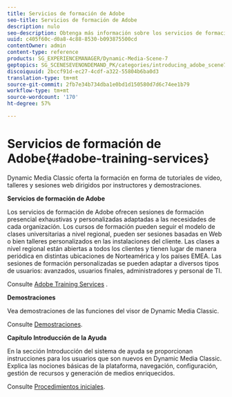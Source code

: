 ```yaml
---
title: Servicios de formación de Adobe
seo-title: Servicios de formación de Adobe
description: nulo
seo-description: Obtenga más información sobre los servicios de formación de Adobe.
uuid: c405f60c-d0a8-4c88-8530-b093875500cd
contentOwner: admin
content-type: reference
products: SG_EXPERIENCEMANAGER/Dynamic-Media-Scene-7
geptopics: SG_SCENESEVENONDEMAND_PK/categories/introducing_adobe_scene7
discoiquuid: 2bccf91d-ec27-4cdf-a322-55804b6ba0d3
translation-type: tm+mt
source-git-commit: 2fb7e34b734dba1e0bd1d150580d7d6c74ee1b79
workflow-type: tm+mt
source-wordcount: '170'
ht-degree: 57%

---
```



# Servicios de formación de Adobe{#adobe-training-services}

Dynamic Media Classic oferta la formación en forma de tutoriales de vídeo, talleres y sesiones web dirigidos por instructores y demostraciones.

**Servicios de formación de Adobe**

Los servicios de formación de Adobe ofrecen sesiones de formación presencial exhaustivas y personalizadas adaptadas a las necesidades de cada organización. Los cursos de formación pueden seguir el modelo de clases universitarias a nivel regional, pueden ser sesiones basadas en Web o bien talleres personalizados en las instalaciones del cliente. Las clases a nivel regional están abiertas a todos los clientes y tienen lugar de manera periódica en distintas ubicaciones de Norteamérica y los países EMEA. Las sesiones de formación personalizadas se pueden adaptar a diversos tipos de usuarios: avanzados, usuarios finales, administradores y personal de TI.

Consulte [Adobe Training Services](https://training.adobe.com/training.html) [](https://www.adobe.com/go/learn_sc7_trainingrequest_en).

**Demostraciones**

Vea demostraciones de las funciones del visor de Dynamic Media Classic.

Consulte [Demostraciones](https://www.adobe.com/solutions/web-experience-management/rich-media-assets-demos.html).

**Capítulo Introducción de la Ayuda**

En la sección Introducción del sistema de ayuda se proporcionan instrucciones para los usuarios que son nuevos en Dynamic Media Classic. Explica las nociones básicas de la plataforma, navegación, configuración, gestión de recursos y generación de medios enriquecidos.

Consulte [Procedimientos iniciales](scene7-platform-overview.md).